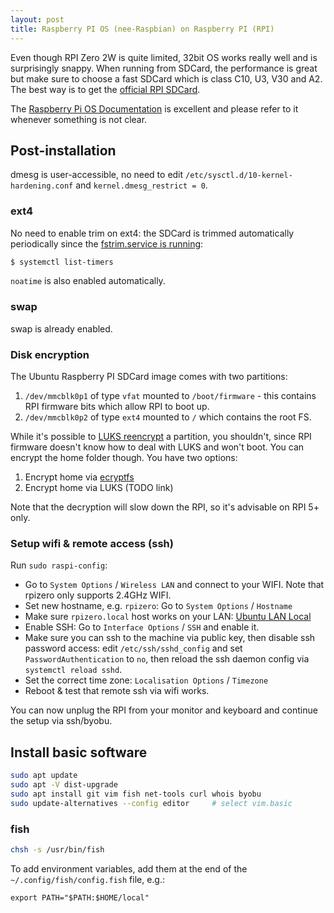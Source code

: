 ```yaml
---
layout: post
title: Raspberry PI OS (nee-Raspbian) on Raspberry PI (RPI)
---
```


Even though RPI Zero 2W is quite limited, 32bit OS works really well and is surprisingly
snappy. When running from SDCard, the performance is great but make sure to choose
a fast SDCard which is class C10, U3, V30 and A2. The best way is to get the [official RPI SDCard](https://www.raspberrypi.com/documentation/accessories/sd-cards.html#about).

The [Raspberry Pi OS Documentation](https://www.raspberrypi.com/documentation/computers/os.html) is excellent
and please refer to it whenever something is not clear.

## Post-installation

dmesg is user-accessible, no need to edit `/etc/sysctl.d/10-kernel-hardening.conf` and `kernel.dmesg_restrict = 0`.

### ext4

No need to enable trim on ext4: the SDCard is trimmed automatically periodically since the [fstrim.service is running](https://askubuntu.com/a/1242804/22996):
```bash
$ systemctl list-timers
```

`noatime` is also enabled automatically.

### swap

swap is already enabled.

### Disk encryption

The Ubuntu Raspberry PI SDCard image comes with two partitions:

1. `/dev/mmcblk0p1` of type `vfat` mounted to `/boot/firmware` - this contains RPI firmware bits which allow RPI to boot up.
2. `/dev/mmcblk0p2` of type `ext4` mounted to `/` which contains the root FS.

While it's possible to [LUKS reencrypt](https://unix.stackexchange.com/a/584275/256417) a partition, you shouldn't,
since RPI firmware doesn't know how to deal with LUKS and won't boot. You can encrypt the home folder though. You have two options:

1. Encrypt home via [ecryptfs](https://ubuntuhandbook.org/index.php/2024/05/encrypt-home-ubuntu-24-04/)
2. Encrypt home via LUKS (TODO link)

Note that the decryption will slow down the RPI, so it's advisable on RPI 5+ only.

### Setup wifi & remote access (ssh)

Run `sudo raspi-config`:

* Go to `System Options` / `Wireless LAN` and connect to your WIFI. Note that rpizero only supports 2.4GHz WIFI.
* Set new hostname, e.g. `rpizero`: Go to `System Options` / `Hostname`
* Make sure `rpizero.local` host works on your LAN: [Ubuntu LAN Local](../ubuntu-lan-local/)
* Enable SSH: Go to `Interface Options` / `SSH` and enable it.
* Make sure you can ssh to the machine via public key, then disable ssh password access: edit `/etc/ssh/sshd_config` and set `PasswordAuthentication` to `no`, then reload the ssh daemon config via `systemctl reload sshd`.
* Set the correct time zone: `Localisation Options` / `Timezone`
* Reboot & test that remote ssh via wifi works.

You can now unplug the RPI from your monitor and keyboard and continue the setup via ssh/byobu.

## Install basic software

```bash
sudo apt update
sudo apt -V dist-upgrade
sudo apt install git vim fish net-tools curl whois byobu
sudo update-alternatives --config editor     # select vim.basic
```

### fish

```bash
chsh -s /usr/bin/fish
```

To add environment variables, add them at the end of the `~/.config/fish/config.fish` file, e.g.:
```
export PATH="$PATH:$HOME/local"
```
